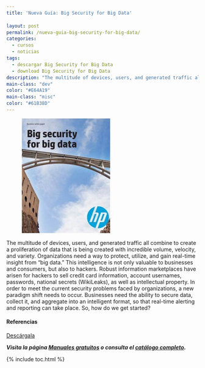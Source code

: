 ```yaml
---
title: 'Nueva Guía: Big Security for Big Data'

layout: post
permalink: /nueva-guia-big-security-for-big-data/
categories:
  - cursos
  - noticias
tags:
  - descargar Big Security for Big Data
  - download Big Security for Big Data
description: "The multitude of devices, users, and generated traffic all combine to create a proliferation of data that is being created with incredible volume, velocity, and variety."
main-class: "dev"
color: "#E64A19"
main-class: "misc"
color: "#61B38D"
---
```

<figure>
<img src="/assets/img/2013/04/BigSecurityforBigData-232x300.jpg" alt="Nueva Guía: Big Security for Big Data" title="Nueva Guía: Big Security for Big Data" width="232px" height="300px" />
</figure>

The multitude of devices, users, and generated traffic all combine to create a proliferation of data that is being created with incredible volume, velocity, and variety. Organizations need a way to protect, utilize, and gain real-time insight from “big data.” This intelligence is not only valuable to businesses and consumers, but also to hackers. Robust information marketplaces have arisen for hackers to sell credit card information, account usernames, passwords, national secrets (WikiLeaks), as well as intellectual property. In order to meet the current security problems faced by organizations, a new paradigm shift needs to occur. Businesses need the ability to secure data, collect it, and aggregate into an intelligent format, so that real-time alerting and reporting can take place. So, how do we get started?

#### Referencias

<div class="button-post">
<a href="http://elbauldelprogramador.tradepub.com/c/pubRD.mpl?sr=oc&_t=oc:&pc=w_hp353" target="_blank" class="wi-button style-3">Descárgala<i class="icon-download icon-2x"></i></a>
</div>

***Visita la página [Manuales gratuitos][2] o consulta el [catálogo completo][3].***  

 [2]: /manuales-gratuitos/
 [3]: http://elbauldelprogramador.tradepub.com/category/information-technology/1207/ "Catálogo completo de Guías gratuítas "

{% include toc.html %}
